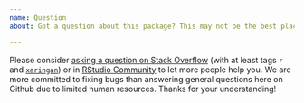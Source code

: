 ```yaml
---
name: Question
about: Got a question about this package? This may not be the best place to ask it.

---
```


Please consider [asking a question on Stack Overflow](https://yihui.name/en/2017/08/so-gh-email/) (with at least tags `r` and [`xaringan`](https://stackoverflow.com/tags/xaringan)) or in [RStudio Community](https://community.rstudio.com) to let more people help you. We are more committed to fixing bugs than answering general questions here on Github due to limited human resources. Thanks for your understanding!

